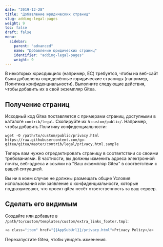 ```yaml
---
date: "2019-12-28"
title: "Добавление юридических страниц"
slug: adding-legal-pages
weight: 9
toc: false
draft: false
menu:
  sidebar:
    parent: "advanced"
    name: "Добавление юридических страниц"
    identifier: "adding-legal-pages"
    weight: 9
---
```


В некоторых юрисдикциях (например, ЕС) требуется, чтобы на веб-сайт были добавлены определённые юридические страницы (например, Политика конфиденциальности). Выполните следующие действия, чтобы добавить их в свой экземпляр Gitea.

## Получение страниц

Исходный код Gitea поставляется с примерами страниц, доступными в каталоге `contrib/legal`. Скопируйте их в `custom/public/`. Например, чтобы добавить Политику конфиденциальности:

```
wget -O /path/to/custom/public/privacy.html https://raw.githubusercontent.com/go-gitea/gitea/master/contrib/legal/privacy.html.sample
```

Теперь вам нужно отредактировать страницу в соответствии со своими требованиями. В частности, вы должны изменить адреса электронной почты, веб-адреса и ссылки на "Ваш экземпляр Gitea" в соответствии с вашей ситуацией.

Вы ни в коем случае не должны размещать общие Условия использования или заявление о конфиденциальности, которые подразумевают, что проект gitea несёт ответственность за ваш сервер.

## Сделать его видимым

Создайте или добавьте в `/path/to/custom/templates/custom/extra_links_footer.tmpl`:

```go
<a class="item" href="{{AppSubUrl}}/privacy.html">Privacy Policy</a>
```

Перезапустите Gitea, чтобы увидеть изменения.
